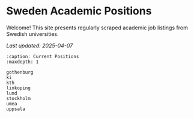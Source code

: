 # Sweden Academic Positions

Welcome! This site presents regularly scraped academic job listings from Swedish universities.

_Last updated: 2025-04-07_

<!-- :::{prereq}
prerequisites
:::

```{csv-table}
:delim: ;
:widths: auto

20 min ; {doc}`filename`
``` -->

<!-- ```{toctree}
:caption: The lesson
:maxdepth: 1
``` -->

```{toctree}
:caption: Current Positions
:maxdepth: 1

gothenburg
ki
kth
linkoping
lund
stockholm
umea
uppsala
```

<!-- (learner-personas)= -->

<!-- ## Who is the course for?

## About the course

## See also

## Credits -->
